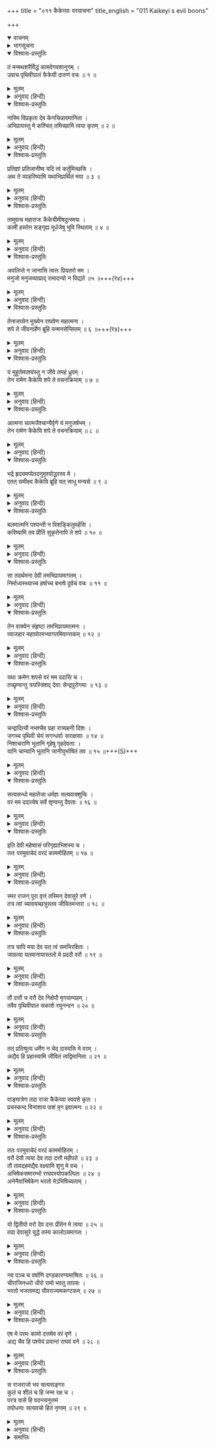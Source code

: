 +++
title = "०११ कैकेय्याः वरयाचना"
title_english = "011 Kaikeyi s evil boons"

+++
<details open><summary>वाचनम्</summary>
<div caption="श्रीराम-हरिसीताराममूर्ति-घनपाठिभ्यां वचनम्" class="audioEmbed" src="https://archive.org/download/Ramayana-recitation-Sriram-harisItArAmamUrti-Ghanapaati-v2/Kanda_2/Kanda_2_AYK-011-Kaikeyyaha_Varayaachana.mp3"></div>
</details>

<details><summary>भागसूचना</summary>

11. कैकेयीका राजाको प्रतिज्ञाबद्ध करके उन्हें पहलेके दिये हुए दो वरोंका स्मरण दिलाकर भरतके लिये अभिषेक और रामके लिये चौदह वर्षोंका वनवास माँगना
</details>

<details open><summary>विश्वास-प्रस्तुतिः</summary>

तं मन्मथशरैर्विद्धं कामवेगवशानुगम् ।  
उवाच पृथिवीपालं कैकेयी दारुणं वचः ॥ १ ॥
</details>

<details><summary>मूलम्</summary>

तं मन्मथशरैर्विद्धं कामवेगवशानुगम् ।  
उवाच पृथिवीपालं कैकेयी दारुणं वचः ॥ १ ॥
</details>

<details><summary>अनुवाद (हिन्दी)</summary>

भूपाल दशरथ कामदेवके बाणोंसे पीड़ित तथा कामवेगके वशीभूत हो उसीका अनुसरण कर रहे थे । उनसे कैकेयीने यह कठोर वचन कहा— ॥ १ ॥
</details>

<details open><summary>विश्वास-प्रस्तुतिः</summary>

नास्मि विप्रकृता देव केनचिन्नावमानिता ।  
अभिप्रायस्तु मे कश्चित् तमिच्छामि त्वया कृतम् ॥ २ ॥
</details>

<details><summary>मूलम्</summary>

नास्मि विप्रकृता देव केनचिन्नावमानिता ।  
अभिप्रायस्तु मे कश्चित् तमिच्छामि त्वया कृतम् ॥ २ ॥
</details>

<details><summary>अनुवाद (हिन्दी)</summary>

‘देव! न तो किसीने मेरा अपकार किया है और न किसीके द्वारा मैं अपमानित या निन्दित ही हुई हूँ । मेरा कोई एक अभिप्राय (मनोरथ) है और मैं आपके द्वारा उसकी पूर्ति चाहती हूँ ॥ २ ॥
</details>

<details open><summary>विश्वास-प्रस्तुतिः</summary>

प्रतिज्ञां प्रतिजानीष्व यदि त्वं कर्तुमिच्छसि ।  
अथ ते व्याहरिष्यामि यथाभिप्रार्थितं मया ॥ ३ ॥
</details>

<details><summary>मूलम्</summary>

प्रतिज्ञां प्रतिजानीष्व यदि त्वं कर्तुमिच्छसि ।  
अथ ते व्याहरिष्यामि यथाभिप्रार्थितं मया ॥ ३ ॥
</details>

<details><summary>अनुवाद (हिन्दी)</summary>

‘यदि आप उसे पूर्ण करना चाहते हों तो प्रतिज्ञा कीजिये । इसके बाद मैं अपना वास्तविक अभिप्राय आपसे कहूँगी’ ॥ ३ ॥
</details>

<details open><summary>विश्वास-प्रस्तुतिः</summary>

तामुवाच महाराजः कैकेयीमीषदुत्स्मयः ।  
कामी हस्तेन सङ्गृह्य मूर्धजेषु भुवि स्थिताम् ॥ ४ ॥
</details>

<details><summary>मूलम्</summary>

तामुवाच महाराजः कैकेयीमीषदुत्स्मयः ।  
कामी हस्तेन सङ्गृह्य मूर्धजेषु भुवि स्थिताम् ॥ ४ ॥
</details>

<details><summary>अनुवाद (हिन्दी)</summary>

महाराज दशरथ कामके अधीन हो रहे थे । वे कैकेयीकी बात सुनकर किंचित् मुस्कराये और पृथ्वीपर पड़ी हुई उस देवीके केशोंको हाथसे पकड़कर—उसके सिरको अपनी गोदमें रखकर उससे इस प्रकार बोले— ॥ ४ ॥
</details>

<details open><summary>विश्वास-प्रस्तुतिः</summary>

अवलिप्ते न जानासि त्वत्तः प्रियतरो मम ।  
मनुजो मनुजव्याघ्राद् रामादन्यो न विद्यते ॥५ ॥+++(र४)+++
</details>

<details><summary>मूलम्</summary>

अवलिप्ते न जानासि त्वत्तः प्रियतरो मम ।  
मनुजो मनुजव्याघ्राद् रामादन्यो न विद्यते ॥५ ॥
</details>

<details><summary>अनुवाद (हिन्दी)</summary>

‘अपने सौभाग्यपर गर्व करनेवाली कैकेयी! क्या तुम्हें मालूम नहीं है कि नरश्रेष्ठ श्रीरामके अतिरिक्त दूसरा कोई ऐसा मनुष्य नहीं है, जो मुझे तुमसे अधिक प्रिय हो ॥
</details>

<details open><summary>विश्वास-प्रस्तुतिः</summary>

तेनाजय्येन मुख्येन राघवेण महात्मना ।  
शपे ते जीवनार्हेण ब्रूहि यन्मनसेप्सितम् ॥ ६ ॥+++(र४)+++
</details>

<details><summary>मूलम्</summary>

तेनाजय्येन मुख्येन राघवेण महात्मना ।  
शपे ते जीवनार्हेण ब्रूहि यन्मनसेप्सितम् ॥ ६ ॥
</details>

<details><summary>अनुवाद (हिन्दी)</summary>

‘जो प्राणोंके द्वारा भी आराधनीय हैं और जिन्हें जीतना किसीके लिये भी असम्भव है, उन प्रमुख वीर महात्मा श्रीरामकी शपथ खाकर कहता हूँ कि तुम्हारी कामना पूर्ण होगी; अतः तुम्हारे मनकी जो इच्छा हो उसे बताओ ॥ ६ ॥
</details>

<details open><summary>विश्वास-प्रस्तुतिः</summary>

यं मुहूर्तमपश्यंस्तु न जीवे तमहं ध्रुवम् ।  
तेन रामेण कैकेयि शपे ते वचनक्रियाम् ॥ ७ ॥
</details>

<details><summary>मूलम्</summary>

यं मुहूर्तमपश्यंस्तु न जीवे तमहं ध्रुवम् ।  
तेन रामेण कैकेयि शपे ते वचनक्रियाम् ॥ ७ ॥
</details>

<details><summary>अनुवाद (हिन्दी)</summary>

‘कैकेयि! जिन्हें दो घड़ी भी न देखनेपर निश्चय ही मैं जीवित नहीं रह सकता, उन श्रीरामकी शपथ खाकर कहता हूँ कि तुम जो कहोगी, उसे पूर्ण करूँगा ॥ ७ ॥
</details>

<details open><summary>विश्वास-प्रस्तुतिः</summary>

आत्मना चात्मजैश्चान्यैर्वृणे यं मनुजर्षभम् ।  
तेन रामेण कैकेयि शपे ते वचनक्रियाम् ॥ ८ ॥
</details>

<details><summary>मूलम्</summary>

आत्मना चात्मजैश्चान्यैर्वृणे यं मनुजर्षभम् ।  
तेन रामेण कैकेयि शपे ते वचनक्रियाम् ॥ ८ ॥
</details>

<details><summary>अनुवाद (हिन्दी)</summary>

‘केकयनन्दिनि! अपने तथा अपने दूसरे पुत्रोंको निछावर करके भी मैं जिन नरश्रेष्ठ श्रीरामका वरण करनेको उद्यत हूँ, उन्हींकी शपथ खाकर कहता हूँ कि तुम्हारी कही हुई बात पूरी करूँगा ॥ ८ ॥
</details>

<details open><summary>विश्वास-प्रस्तुतिः</summary>

भद्रे हृदयमप्येतदनुमृश्योद्धरस्व मे ।  
एतत् समीक्ष्य कैकेयि ब्रूहि यत् साधु मन्यसे ॥ ९ ॥
</details>

<details><summary>मूलम्</summary>

भद्रे हृदयमप्येतदनुमृश्योद्धरस्व मे ।  
एतत् समीक्ष्य कैकेयि ब्रूहि यत् साधु मन्यसे ॥ ९ ॥
</details>

<details><summary>अनुवाद (हिन्दी)</summary>

‘भद्रे! केकयराजकुमारी! मेरा यह हृदय भी तुम्हारे वचनोंकी पूर्तिके लिये तत्पर है । ऐसा सोचकर तुम अपनी इच्छा व्यक्त करके इस दुःखसे मेरा उद्धार करो । श्रीराम सबको अधिक प्रिय हैं—इस बातपर दृष्टिपात करके तुम्हें जो अच्छा जान पड़े, वह कहो ॥ ९ ॥
</details>

<details open><summary>विश्वास-प्रस्तुतिः</summary>

बलमात्मनि पश्यन्ती न विशङ्कितुमर्हसि ।  
करिष्यामि तव प्रीतिं सुकृतेनापि ते शपे ॥ १० ॥
</details>

<details><summary>मूलम्</summary>

बलमात्मनि पश्यन्ती न विशङ्कितुमर्हसि ।  
करिष्यामि तव प्रीतिं सुकृतेनापि ते शपे ॥ १० ॥
</details>

<details><summary>अनुवाद (हिन्दी)</summary>

‘अपने बलको देखते हुए भी तुम्हें मुझपर शङ्का नहीं करनी चाहिये । मैं अपने सत्कर्मोंकी शपथ खाकर प्रतिज्ञा करता हूँ कि तुम्हारा प्रिय कार्य अवश्य सिद्ध करूँगा’ ॥ १० ॥
</details>

<details open><summary>विश्वास-प्रस्तुतिः</summary>

सा तदर्थमना देवी तमभिप्रायमागतम् ।  
निर्माध्यस्थ्याच्च हर्षाच्च बभाषे दुर्वचं वचः ॥ ११ ॥
</details>

<details><summary>मूलम्</summary>

सा तदर्थमना देवी तमभिप्रायमागतम् ।  
निर्माध्यस्थ्याच्च हर्षाच्च बभाषे दुर्वचं वचः ॥ ११ ॥
</details>

<details><summary>अनुवाद (हिन्दी)</summary>

रानी कैकेयीका मन स्वार्थकी सिद्धिमें ही लगा हुआ था । उसके हृदयमें भरतके प्रति पक्षपात था और राजाको अपने वशमें देखकर हर्ष हो रहा था; अतः यह सोचकर कि अब मेरे लिये अपना मतलब साधनेका अवसर आ गया है, वह राजासे ऐसी बात बोली, जिसे मुँहसे निकालना (शत्रुके लिये भी) कठिन है ॥ ११ ॥
</details>

<details open><summary>विश्वास-प्रस्तुतिः</summary>

तेन वाक्येन संहृष्टा तमभिप्रायमात्मनः ।  
व्याजहार महाघोरमभ्यागतमिवान्तकम् ॥ १२ ॥
</details>

<details><summary>मूलम्</summary>

तेन वाक्येन संहृष्टा तमभिप्रायमात्मनः ।  
व्याजहार महाघोरमभ्यागतमिवान्तकम् ॥ १२ ॥
</details>

<details><summary>अनुवाद (हिन्दी)</summary>

राजाके उस शपथयुक्त वचनसे उसको बड़ा हर्ष हुआ था । उसने अपने उस अभिप्रायको जो पास आये हुए यमराजके समान अत्यन्त भयंकर था, इन शब्दोंमें व्यक्त किया— ॥ १२ ॥
</details>

<details open><summary>विश्वास-प्रस्तुतिः</summary>

यथा क्रमेण शपसे वरं मम ददासि च ।  
तच्छृण्वन्तु त्रयस्त्रिंशद् देवाः सेन्द्रपुरोगमाः ॥ १३ ॥
</details>

<details><summary>मूलम्</summary>

यथा क्रमेण शपसे वरं मम ददासि च ।  
तच्छृण्वन्तु त्रयस्त्रिंशद् देवाः सेन्द्रपुरोगमाः ॥ १३ ॥
</details>

<details><summary>अनुवाद (हिन्दी)</summary>

‘राजन्! आप जिस तरह क्रमशः शपथ खाकर मुझे वर देनेको उद्यत हुए हैं, उसे इन्द्र आदि तैंतीस देवता सुन लें ॥ १३ ॥
</details>

<details open><summary>विश्वास-प्रस्तुतिः</summary>

चन्द्रादित्यौ नभश्चैव ग्रहा रात्र्यहनी दिशः ।  
जगच्च पृथिवी चेयं सगन्धर्वाः सराक्षसाः ॥ १४ ॥  
निशाचराणि भूतानि गृहेषु गृहदेवताः ।  
यानि चान्यानि भूतानि जानीयुर्भाषितं तव ॥ १५ ॥+++(5)+++
</details>

<details><summary>मूलम्</summary>

चन्द्रादित्यौ नभश्चैव ग्रहा रात्र्यहनी दिशः ।  
जगच्च पृथिवी चेयं सगन्धर्वाः सराक्षसाः ॥ १४ ॥  
निशाचराणि भूतानि गृहेषु गृहदेवताः ।  
यानि चान्यानि भूतानि जानीयुर्भाषितं तव ॥ १५ ॥
</details>

<details><summary>अनुवाद (हिन्दी)</summary>

‘चन्द्रमा, सूर्य, आकाश, ग्रह, रात, दिन, दिशा, जगत् , यह पृथ्वी, गन्धर्व, राक्षस, रातमें विचरनेवाले प्राणी, घरोंमें रहनेवाले गृहदेवता तथा इनके अतिरिक्त भी जितने प्राणी हों, वे सब आपके कथनको जान लें—आपकी बातोंके साक्षी बनें ॥ १४-१५ ॥
</details>

<details open><summary>विश्वास-प्रस्तुतिः</summary>

सत्यसन्धो महातेजा धर्मज्ञः सत्यवाक्शुचिः ।  
वरं मम ददात्येष सर्वे शृण्वन्तु दैवताः ॥ १६ ॥
</details>

<details><summary>मूलम्</summary>

सत्यसन्धो महातेजा धर्मज्ञः सत्यवाक्शुचिः ।  
वरं मम ददात्येष सर्वे शृण्वन्तु दैवताः ॥ १६ ॥
</details>

<details><summary>अनुवाद (हिन्दी)</summary>

‘सब देवता सुनें! महातेजस्वी, सत्यप्रतिज्ञ, धर्मके ज्ञाता, सत्यवादी तथा शुद्ध आचार-विचारवाले ये महाराज मुझे वर दे रहे हैं’ ॥ १६ ॥
</details>

<details open><summary>विश्वास-प्रस्तुतिः</summary>

इति देवी महेष्वासं परिगृह्याभिशस्य च ।  
ततः परमुवाचेदं वरदं काममोहितम् ॥ १७ ॥
</details>

<details><summary>मूलम्</summary>

इति देवी महेष्वासं परिगृह्याभिशस्य च ।  
ततः परमुवाचेदं वरदं काममोहितम् ॥ १७ ॥
</details>

<details><summary>अनुवाद (हिन्दी)</summary>

इस प्रकार काममोहित होकर वर देनेको उद्यत हुए महाधनुर्धर राजा दशरथको अपनी मुट्ठीमें करके देवी कैकेयीने पहले उनकी प्रशंसा की; फिर इस प्रकार कहा— ॥ १७ ॥
</details>

<details open><summary>विश्वास-प्रस्तुतिः</summary>

स्मर राजन् पुरा वृत्तं तस्मिन् देवासुरे रणे ।  
तत्र त्वां च्यावयच्छत्रुस्तव जीवितमन्तरा ॥ १८ ॥
</details>

<details><summary>मूलम्</summary>

स्मर राजन् पुरा वृत्तं तस्मिन् देवासुरे रणे ।  
तत्र त्वां च्यावयच्छत्रुस्तव जीवितमन्तरा ॥ १८ ॥
</details>

<details><summary>अनुवाद (हिन्दी)</summary>

‘राजन्! उस पुरानी बातको याद कीजिये, जब कि देवासुरसंग्राम हो रहा था । वहाँ शत्रुने आपको घायल करके गिरा दिया था, केवल प्राण नहीं लिये थे ॥ १८ ॥
</details>

<details open><summary>विश्वास-प्रस्तुतिः</summary>

तत्र चापि मया देव यत् त्वं समभिरक्षितः ।  
जाग्रत्या यतमानायास्ततो मे प्रददौ वरौ ॥ १९ ॥
</details>

<details><summary>मूलम्</summary>

तत्र चापि मया देव यत् त्वं समभिरक्षितः ।  
जाग्रत्या यतमानायास्ततो मे प्रददौ वरौ ॥ १९ ॥
</details>

<details><summary>अनुवाद (हिन्दी)</summary>

‘देव! उस युद्धस्थलमें सारी रात जागकर अनेक प्रकारके प्रयत्न करके जो मैंने आपके जीवनकी रक्षा की थी उससे संतुष्ट होकर आपने मुझे दो वर दिये थे ॥ १९ ॥
</details>

<details open><summary>विश्वास-प्रस्तुतिः</summary>

तौ दत्तौ च वरौ देव निक्षेपौ मृगयाम्यहम् ।  
तवैव पृथिवीपाल सकाशे रघुनन्दन ॥ २० ॥
</details>

<details><summary>मूलम्</summary>

तौ दत्तौ च वरौ देव निक्षेपौ मृगयाम्यहम् ।  
तवैव पृथिवीपाल सकाशे रघुनन्दन ॥ २० ॥
</details>

<details><summary>अनुवाद (हिन्दी)</summary>

‘देव! पृथ्वीपाल रघुनन्दन! आपके दिये हुए वे दोनों वर मैंने धरोहरके रूपमें आपके ही पास रख दिये थे । आज इस समय उन्हींकी मैं खोज करती हूँ ॥ २० ॥
</details>

<details open><summary>विश्वास-प्रस्तुतिः</summary>

तत् प्रतिश्रुत्य धर्मेण न चेद् दास्यसि मे वरम् ।  
अद्यैव हि प्रहास्यामि जीवितं त्वद्विमानिता ॥ २१ ॥
</details>

<details><summary>मूलम्</summary>

तत् प्रतिश्रुत्य धर्मेण न चेद् दास्यसि मे वरम् ।  
अद्यैव हि प्रहास्यामि जीवितं त्वद्विमानिता ॥ २१ ॥
</details>

<details><summary>अनुवाद (हिन्दी)</summary>

‘इस प्रकार धर्मतः प्रतिज्ञा करके यदि आप मेरे उन वरोंको नहीं देंगे तो मैं अपनेको आपके द्वारा अपमानित हुई समझकर आज ही प्राणोंका परित्याग कर दूँगी’ ॥ २१ ॥
</details>

<details open><summary>विश्वास-प्रस्तुतिः</summary>

वाङ्मात्रेण तदा राजा कैकेय्या स्ववशे कृतः ।  
प्रचस्कन्द विनाशाय पाशं मृग इवात्मनः ॥ २२ ॥
</details>

<details><summary>मूलम्</summary>

वाङ्मात्रेण तदा राजा कैकेय्या स्ववशे कृतः ।  
प्रचस्कन्द विनाशाय पाशं मृग इवात्मनः ॥ २२ ॥
</details>

<details><summary>अनुवाद (हिन्दी)</summary>

जैसे मृग बहेलियेकी वाणीमात्रसे अपने ही विनाशके लिये उसके जालमें फँस जाता है, उसी प्रकार कैकेयीके वशीभूत हुए राजा दशरथ उस समय पूर्वकालके वरदान-वाक्यका स्मरण करानेमात्रसे अपने ही विनाशके लिये प्रतिज्ञाके बन्धनमें बँध गये ॥ २२ ॥
</details>

<details open><summary>विश्वास-प्रस्तुतिः</summary>

ततः परमुवाचेदं वरदं काममोहितम् ।  
वरौ देयौ त्वया देव तदा दत्तौ महीपते ॥ २३ ॥  
तौ तावदहमद्यैव वक्ष्यामि शृणु मे वचः ।  
अभिषेकसमारम्भो राघवस्योपकल्पितः ॥ २४ ॥  
अनेनैवाभिषेकेण भरतो मेऽभिषिच्यताम् ।
</details>

<details><summary>मूलम्</summary>

ततः परमुवाचेदं वरदं काममोहितम् ।  
वरौ देयौ त्वया देव तदा दत्तौ महीपते ॥ २३ ॥  
तौ तावदहमद्यैव वक्ष्यामि शृणु मे वचः ।  
अभिषेकसमारम्भो राघवस्योपकल्पितः ॥ २४ ॥  
अनेनैवाभिषेकेण भरतो मेऽभिषिच्यताम् ।
</details>

<details><summary>अनुवाद (हिन्दी)</summary>

तदनन्तर कैकेयीने काममोहित होकर वर देनेके लिये उद्यत हुए राजासे इस प्रकार कहा—‘देव! पृथ्वीनाथ! उन दिनों आपने जो दो वर देनेकी प्रतिज्ञा की थी, उन्हें अब मुझे देना चाहिये । उन दोनों वरोंको मैं अभी बताऊँगी—आप मेरी बात सुनिये—यह जो श्रीरामके राज्याभिषेककी तैयारी की गयी है, इसी अभिषेक-सामग्रीद्वारा मेरे पुत्र भरतका अभिषेक किया जाय ॥
</details>

<details open><summary>विश्वास-प्रस्तुतिः</summary>

यो द्वितीयो वरो देव दत्तः प्रीतेन मे त्वया ॥ २५ ॥  
तदा देवासुरे युद्धे तस्य कालोऽयमागतः ।
</details>

<details><summary>मूलम्</summary>

यो द्वितीयो वरो देव दत्तः प्रीतेन मे त्वया ॥ २५ ॥  
तदा देवासुरे युद्धे तस्य कालोऽयमागतः ।
</details>

<details><summary>अनुवाद (हिन्दी)</summary>

‘देव! आपने उस समय देवासुरसंग्राममें प्रसन्न होकर मेरे लिये जो दूसरा वर दिया था, उसे प्राप्त करनेका यह समय भी अभी आया है ॥ २५ १/२ ॥
</details>

<details open><summary>विश्वास-प्रस्तुतिः</summary>

नव पञ्च च वर्षाणि दण्डकारण्यमाश्रितः ॥ २६ ॥  
चीराजिनधरो धीरो रामो भवतु तापसः ।  
भरतो भजतामद्य यौवराज्यमकण्टकम् ॥ २७ ॥
</details>

<details><summary>मूलम्</summary>

नव पञ्च च वर्षाणि दण्डकारण्यमाश्रितः ॥ २६ ॥  
चीराजिनधरो धीरो रामो भवतु तापसः ।  
भरतो भजतामद्य यौवराज्यमकण्टकम् ॥ २७ ॥
</details>

<details><summary>अनुवाद (हिन्दी)</summary>

‘धीर स्वभाववाले श्रीराम तपस्वीके वेशमें वल्कल तथा मृगचर्म धारण करके चौदह वर्षोंतक दण्डकारण्यमें जाकर रहें । भरतको आज निष्कण्टक युवराजपद प्राप्त हो जाय ॥ २६-२७ ॥
</details>

<details open><summary>विश्वास-प्रस्तुतिः</summary>

एष मे परमः कामो दत्तमेव वरं वृणे ।  
अद्य चैव हि पश्येयं प्रयान्तं राघवं वने ॥ २८ ॥
</details>

<details><summary>मूलम्</summary>

एष मे परमः कामो दत्तमेव वरं वृणे ।  
अद्य चैव हि पश्येयं प्रयान्तं राघवं वने ॥ २८ ॥
</details>

<details><summary>अनुवाद (हिन्दी)</summary>

‘यही मेरी सर्वश्रेष्ठ कामना है । मैं आपसे पहलेका दिया हुआ वर ही माँगती हूँ । आप ऐसी व्यवस्था करें, जिससे मैं आज ही श्रीरामको वनकी ओर जाते देखूँ ॥
</details>

<details open><summary>विश्वास-प्रस्तुतिः</summary>

स राजराजो भव सत्यसङ्गरः  
कुलं च शीलं च हि जन्म रक्ष च ।  
परत्र वासे हि वदन्त्यनुत्तमं  
तपोधनाः सत्यवचो हितं नृणाम् ॥ २९ ॥
</details>

<details><summary>मूलम्</summary>

स राजराजो भव सत्यसङ्गरः  
कुलं च शीलं च हि जन्म रक्ष च ।  
परत्र वासे हि वदन्त्यनुत्तमं  
तपोधनाः सत्यवचो हितं नृणाम् ॥ २९ ॥
</details>

<details><summary>अनुवाद (हिन्दी)</summary>

‘आप राजाओंके राजा हैं; अतः सत्यप्रतिज्ञ बनिये और उस सत्यके द्वारा अपने कुल, शील तथा जन्मकी रक्षा कीजिये । तपस्वी पुरुष कहते हैं कि सत्य बोलना सबसे श्रेष्ठ धर्म है । वह परलोकमें निवास होनेपर मनुष्योंके लिये परम कल्याणकारी होता है ॥ २९ ॥
</details>

<details><summary>समाप्तिः</summary>

इत्यार्षे श्रीमद्रामायणे वाल्मीकीये आदिकाव्येऽयोध्याकाण्डे एकादशः सर्गः ॥ ११ ॥  
इस प्रकार श्रीवाल्मीकिनिर्मित आर्षरामायण आदिकाव्यके अयोध्याकाण्डमें ग्यारहवाँ सर्ग पूरा हुआ ॥ ११ ॥
</details>

